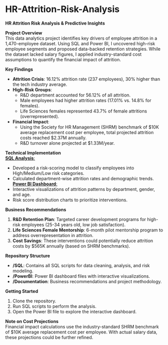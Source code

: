 # HR-Attrition-Risk-Analysis

**HR Attrition Risk Analysis & Predictive Insights**  

**Project Overview**  
This data analytics project identifies key drivers of employee attrition in a 1,470-employee dataset. Using SQL and Power BI, I uncovered high-risk employee segments and proposed data-backed retention strategies. While the dataset lacked salary figures, I applied industry-standard cost assumptions to quantify the financial impact of attrition.  

**Key Findings**  
- **Attrition Crisis**: 16.12% attrition rate (237 employees), 30% higher than the tech industry average.  
- **High-Risk Groups**:  
  - R&D department accounted for 56.12% of all attrition.  
  - Male employees had higher attrition rates (17.01% vs. 14.8% for females).  
  - Life Sciences females represented 43.7% of female attritions (overrepresented).  
- **Financial Impact**:  
  - Using the Society for HR Management (SHRM) benchmark of $10K average replacement cost per employee, total projected attrition costs reached $2.37M annually.  
  - R&D turnover alone projected at $1.33M/year.  

**Technical Implementation**  
<a href = "https://github.com/ak060204/HR-Attrition-Risk-Analysis/blob/main/HR_Attrition_Analysis_with_Risk_Model.sql">**SQL Analysis**:</a>
  - Developed a risk-scoring model to classify employees into High/Medium/Low risk categories.  
  - Calculated department-wise attrition rates and demographic trends.  
<a href = "https://github.com/ak060204/HR-Attrition-Risk-Analysis/blob/main/HR_Attrition_Dashboard.pbix">**Power BI Dashboard**:</a>
  - Interactive visualizations of attrition patterns by department, gender, and age.  
  - Risk score distribution charts to prioritize interventions.  

**Business Recommendations**  
1. **R&D Retention Plan**: Targeted career development programs for high-risk employees (25-34 years old, low job satisfaction).  
2. **Life Sciences Female Mentorship**: 6-month pilot mentorship program to address overrepresentation in attrition.  
3. **Cost Savings**: These interventions could potentially reduce attrition costs by $565K annually (based on SHRM benchmarks).  

**Repository Structure**  
- **/SQL**: Contains all SQL scripts for data cleaning, analysis, and risk modeling.  
- **/PowerBI**: Power BI dashboard files with interactive visualizations.  
- **/Documentation**: Business recommendations and project methodology.  

**Getting Started**  
1. Clone the repository.  
2. Run SQL scripts to perform the analysis.  
3. Open the Power BI file to explore the interactive dashboard.  

**Note on Cost Projections**  
Financial impact calculations use the industry-standard SHRM benchmark of $10K average replacement cost per employee. With actual salary data, these projections could be further refined.  
